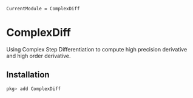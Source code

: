 ```@meta
CurrentModule = ComplexDiff
```

# ComplexDiff

Using Complex Step Differentiation to compute high precision derivative and high order derivative.

## Installation

```julia
pkg> add ComplexDiff
```
